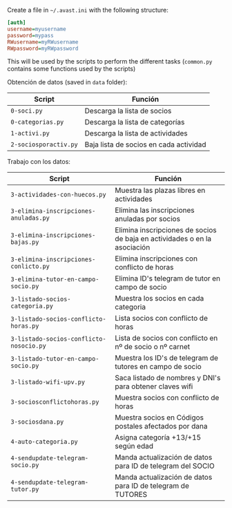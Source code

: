 Create a file in `~/.avast.ini` with the following structure:

```ini
[auth]
username=myusername
password=mypass
RWusername=myRWusername
RWpassword=myRWpassword
```

This will be used by the scripts to perform the different tasks (`common.py` contains some functions used by the scripts)

Obtención de datos (saved in `data` folder):

| Script                | Función                                |
| --------------------- | -------------------------------------- |
| `0-soci.py`           | Descarga la lista de socios            |
| `0-categorias.py`     | Descarga la lista de categorías        |
| `1-activi.py`         | Descarga la lista de actividades       |
| `2-sociosporactiv.py` | Baja lista de socios en cada actividad |

Trabajo con los datos:

| Script                                  | Función                                                                   |
| --------------------------------------- | ------------------------------------------------------------------------- |
| `3-actividades-con-huecos.py`           | Muestra las plazas libres en actividades                                  |
| `3-elimina-inscripciones-anuladas.py`   | Elimina las inscripciones anuladas por socios                             |
| `3-elimina-inscripciones-bajas.py`      | Elimina inscripciones de socios de baja en actividades o en la asociación |
| `3-elimina-inscripciones-conlicto.py`   | Elimina inscripciones con conflicto de horas                              |
| `3-elimina-tutor-en-campo-socio.py`     | Elimina ID's telegram de tutor en campo de socio                          |
| `3-listado-socios-categoria.py`         | Muestra los socios en cada categoria                                      |
| `3-listado-socios-conflicto-horas.py`   | Lista socios con conflicto de horas                                       |
| `3-listado-socios-conflicto-nosocio.py` | Lista de socios con conflicto en nº de socio o nº carnet                  |
| `3-listado-tutor-en-campo-socio.py`     | Muestra los ID's de telegram de tutores en campo de socio                 |
| `3-listado-wifi-upv.py`                 | Saca listado de nombres y DNI's para obtener claves wifi                  |
| `3-sociosconflictohoras.py`             | Muestra socios con conflicto de horas                                     |
| `3-sociosdana.py`                       | Muestra socios en Códigos postales afectados por dana                     |
| `4-auto-categoria.py`                   | Asigna categoría +13/+15 según edad                                       |
| `4-sendupdate-telegram-socio.py`        | Manda actualización de datos para ID de telegram del SOCIO                |
| `4-sendupdate-telegram-tutor.py`        | Manda actualización de datos para ID de telegram de TUTORES               |
